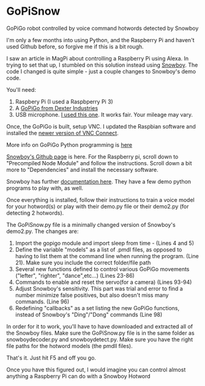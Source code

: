 # GoPiSnow
GoPiGo robot controlled by voice command hotwords detected by Snowboy

I'm only a few months into using Python, and the Raspberry Pi and haven't used Github before, so forgive me if this is a bit rough.

I saw an article in MagPi about controlling a Raspberry Pi using Alexa. In trying to set that up, I stumbled on this solution instead using [Snowboy](http://docs.kitt.ai/snowboy/).
The code I changed is quite simple - just a couple changes to Snowboy's demo code.

You'll need:
1. Raspbery Pi (I used a Raspbperry Pi 3)
2. A [GoPiGo from Dexter Industries](https://www.dexterindustries.com/gopigo/)
3. USB microphone. [I used this one](https://www.amazon.com/Kinobo-Microphone-Desktop-Recognition-Software/dp/B00IR8R7WQ/ref=lp_3032939011_1_1?srs=3032939011&ie=UTF8&qid=1490623374&sr=8-1). It works fair. Your mileage may vary.

Once, the GoPiGo is built, setup VNC.  I updated the Raspbian software and installed the [newer version of VNC Connect](https://www.raspberrypi.org/documentation/remote-access/vnc/).

More info on GoPiGo Python programming is [here](https://www.dexterindustries.com/GoPiGo/programming/python-programming-for-the-raspberry-pi-gopigo/)

[Snowboy's Github page](https://github.com/kitt-ai/snowboy) is here. For the Raspberry pi, scroll down to "Precompiled Node Module" and follow the instructions.  Scroll down a bit more to "Dependencies" and install the necessary software.

Snowboy has further [documentation here](http://docs.kitt.ai/snowboy/).  They have a few demo python programs to play with, as well.

Once everything is installed, follow their instructions to train a voice model for your hotword(s) or play with their demo.py file or their demo2.py (for detecting 2 hotwords).

The GoPiSnow.py file is a minimally changed version of Snowboy's demo2.py.  The changes  are:
1. Import the gopigo module and import sleep from time - (Lines 4 and 5)
2. Define the variable "models" as a list of .pmdl files, as opposed to having to list them at the command line when running the program. (Line 21). Make sure you include the correct folder/file path
3. Several new functions defined to control various GoPiGo movements ("lefter", "righter", "dance",etc...) (Lines 23-86)
4. Commands to enable and reset the servo(for a camera) (Lines 93-94)
5. Adjust Snowboy's sensitivity. This part was trial and error to find a number minimize false positives, but also doesn't miss many commands. (Line 96)
6. Redefining "callbacks" as a set listing the new GoPiGo functions, instead of Snowboy's "Ding"/"Dong" commands (Line 98)

In order for it to work, you'll have to have downloaded and extracted all of the Snowboy files. Make sure the GoPiSnow.py file is in the same folder as snowboydecoder.py and snowboydetect.py. Make sure you have the right file paths for the hotword models (the pmdll files).

That's it. Just hit F5 and off you go.

Once you have this figured out, I would imagine you can control almost anything  a Raspberry Pi can do with a Snowboy Hotword
